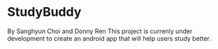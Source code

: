 # StudyBuddy
By Sanghyun Choi and Donny Ren
This project is currenly under development to create an android app that will help users study better. 